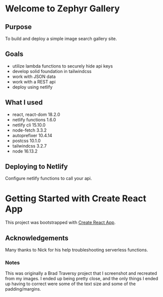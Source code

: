 # Welcome to Zephyr Gallery

## Purpose 
To build and deploy a simple image search gallery site. 

## Goals
- utilize lambda functions to securely hide api keys
- develop solid foundation in tailwindcss 
- work with JSON data
- work with a REST api
- deploy using netlify 

## What I used
- react, react-dom 18.2.0
- netlify functions 1.6.0
- netlify cli 15.10.0
- node-fetch 3.3.2
- autoprefixer 10.4.14
- postcss 10.1.0
- tailwindcss 3.2.7
- node 16.13.2

## Deploying to Netlify
Configure netlify functions to call your api.

# Getting Started with Create React App

This project was bootstrapped with [Create React App](https://github.com/facebook/create-react-app).


## Acknowledgements 
Many thanks to Nick for his help troubleshooting serverless functions. 

### Notes
This was originally a Brad Traversy project that I screenshot and recreated from my images. I ended up being pretty close, and the only things I ended up having to correct were some of the text size and some of the padding/margins.
